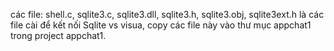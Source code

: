 các file: shell.c, sqlite3.c, sqlite3.dll, sqlite3.h, sqlite3.obj, sqlite3ext.h là các file cài để kết nối Sqlite vs visua, copy các file này vào thư mục appchat1 trong project appchat1.
